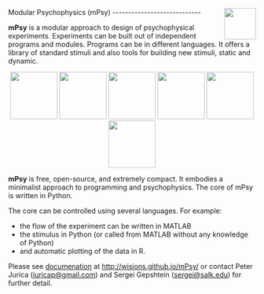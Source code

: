 <img src="https://raw.github.com/juricap/mPsy/gh-pages/_images/logo_mpsy512_g.png" width="64" heitgh="64" align="right">
Modular Psychophysics (mPsy)
----------------------------

**mPsy** is a modular approach to design of psychophysical experiments. Experiments can be built out of independent programs and modules. Programs can be in different languages. It offers a library of standard stimuli and also tools for building new stimuli, static and dynamic.

<p align="center">
  <img src="https://raw.github.com/juricap/mPsy/gh-pages/_images/0001.png" width="96" height="96">
  <img src="https://raw.github.com/juricap/mPsy/gh-pages/_images/0002.png" width="96" height="96">
  <img src="https://raw.github.com/juricap/mPsy/gh-pages/_images/0003.png" width="96" height="96">
  <img src="https://raw.github.com/juricap/mPsy/gh-pages/_images/0004.png" width="96" height="96">
  <img src="https://raw.github.com/juricap/mPsy/gh-pages/_images/0005.png" width="96" height="96">
  <img src="https://raw.github.com/juricap/mPsy/gh-pages/_images/0007.png" width="96" height="96">
</p>

**mPsy** is free, open-source, and extremely compact. It embodies a minimalist approach to programming and psychophysics. 
The core of mPsy is written in Python.

The core can be controlled using several languages. For example:

* the flow of the experiment can be written in MATLAB
* the stimulus in Python (or called from MATLAB without any knowledge of Python)
* and automatic plotting of the data in R. 

Please see [documenation](http://wisions.github.io/mPsy/) at http://wisions.github.io/mPsy/ or contact Peter Jurica (juricap@gmail.com) and Sergei Gepshtein (sergei@salk.edu) for further detail.


